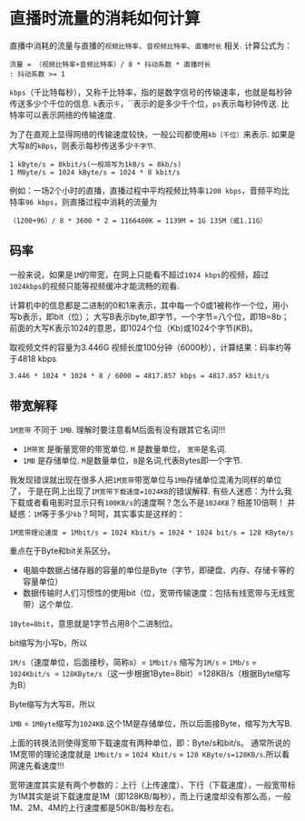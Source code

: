 # 直播时流量的消耗如何计算

直播中消耗的流量与直播的`视频比特率`、`音视频比特率`、`直播时长` 相关. 计算公式为：

    流量 = （视频比特率+音频比特率）/ 8 * 抖动系数 * 直播时长
    : 抖动系数 >= 1

`kbps`（千比特每秒），又称千比特率，指的是数字信号的传输速率，也就是每秒钟传送多少个千位的信息.
`k`表示`千`，``表示的是多少千个位，`ps`表示每秒钟传送. 比特率可以表示网络的传输速度.

为了在直观上显得网络的传输速度较快，一般公司都使用`kb（千位）`来表示.
如果是大写`B`的`kBps`，则表示每秒传送多少`千字节`.

    1 kByte/s = 8kbit/s(一般简写为1kB/s = 8kb/s)  
    1 MByte/s = 1024 kByte/s = 1024 * 8 kbit/s 
   
例如：一场2个小时的直播，直播过程中平均视频比特率`1200 kbps`，音频平均比特率`96 kbps`，则直播过程中消耗的流量为

    （1200+96）/ 8 * 3600 * 2 = 1166400K = 1139M = 1G 135M（或1.11G）

## 码率
    
一般来说，如果是`1M`的带宽，在网上只能看不超过`1024 kbps`的视频，超过`1024kbps`的视频只能等视频缓冲才能流畅的观看.

计算机中的信息都是二进制的0和1来表示，其中每一个0或1被称作一个位，用小写b表示，即bit（位）；
大写B表示byte,即字节，一个字节=八个位，即1B=8b；前面的大写K表示1024的意思，即1024个位（Kb)或1024个字节(KB)。

取视频文件的容量为3.446G 视频长度100分钟（6000秒），计算结果：码率约等于4818 kbps 

    3.446 * 1024 * 1024 * 8 / 6000 = 4817.857 kbps = 4817.857 kbit/s
    
## 带宽解释

`1M宽带` 不同于 `1MB`. 理解时要注意看M后面有没有跟其它名词!!!

 - `1M带宽`  是衡量宽带的带宽单位.   `M` 是数量单位， `宽带`是名词.
 - `1MB`     是存储单位.  `M`是数量单位，`B`是名词,代表Bytes即一个字节.
      
我发现错误就出现在很多人把`1M宽带`带宽单位与`1MB`存储单位混淆为同样的单位了，
于是在网上出现了`1M宽带下载速度=1024KB`的错误解释.
有些人迷惑：为什么我下载或者看电影时显示只有`100KB/s`的速度啊？怎么不是`1024KB`？相差10倍啊！
并疑惑：`1M`等于多少`kb`？呵呵，其实事实是这样的：

	1M宽带理论速度 = 1Mbit/s = 1024 Kbit/s = 1024 * 1024 bit/s = 128 KByte/s

重点在于Byte和bit关系区分。

 - 电脑中数据占储存器的容量的单位是Byte（字节，即硬盘、内存、存储卡等的容量单位）
 - 数据传输时人们习惯性的使用bit（位，宽带传输速度：包括有线宽带与无线宽带）这个单位.


`1Byte=8bit`，意思就是1字节占用8个二进制位。

bit缩写为小写b，所以

`1M/s`（速度单位，后面接秒，简称s）= `1Mbit/s` 缩写为`1M/s` = `1Mb/s` = `1024Kbit/s `= `128KByte/s`（这一步根据1Byte=8bit）=128KB/s（根据Byte缩写为B）

Byte缩写为大写B，所以

`1MB` = `1MByte`缩写为`1024KB`.这个1M是存储单位，所以后面接Byte，缩写为大写B.

上面的转换法则使得宽带下载速度有两种单位，即：Byte/s和bit/s。
通常所说的1M宽带的理论速度就是 `1Mbit/s` = `1024 Kbit/s` = `128 KByte/s=128KB/s`.所以看网速先看速度!!!

宽带速度其实是有两个参数的：上行（上传速度）、下行（下载速度），一般宽带标为1M其实是说下载速度是1M（即128KB/每秒），而上行速度却没有那么高，一般1M、2M、4M的上行速度都是50KB/每秒左右。

    
